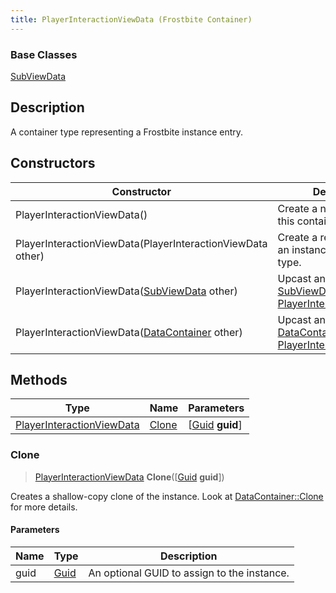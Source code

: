 ```yaml
---
title: PlayerInteractionViewData (Frostbite Container)
---
```

### Base Classes

[SubViewData](SubViewData)

## Description

A container type representing a Frostbite instance entry.

## Constructors

| Constructor                                                                          | Description                                                                                                                               |
| ------------------------------------------------------------------------------------ | ----------------------------------------------------------------------------------------------------------------------------------------- |
| PlayerInteractionViewData()                                                          | Create a new instance of this container type.                                                                                             |
| PlayerInteractionViewData(PlayerInteractionViewData other)                           | Create a reference copy of an instance of the same type.                                                                                  |
| PlayerInteractionViewData([SubViewData](SubViewData) other)                          | Upcast an instance of type [SubViewData](SubViewData) to [PlayerInteractionViewData](PlayerInteractionViewData).                          |
| PlayerInteractionViewData([DataContainer](/vext/ref/cls/shr/datacontainer) other) | Upcast an instance of type [DataContainer](/vext/ref/cls/shr/datacontainer) to [PlayerInteractionViewData](PlayerInteractionViewData). |

## Methods

| Type                                                   | Name            | Parameters                                     |
| ------------------------------------------------------ | --------------- | ---------------------------------------------- |
| [PlayerInteractionViewData](PlayerInteractionViewData) | [Clone](#clone) | \[[Guid](/vext/ref/cls/shr/guid) **guid**\] |

### Clone

> [PlayerInteractionViewData](PlayerInteractionViewData) **Clone**(\[[Guid](/vext/ref/cls/shr/guid) **guid**\])

Creates a shallow-copy clone of the instance. Look at [DataContainer::Clone](/vext/ref/cls/shr/datacontainer#clone) for more details.

#### Parameters

| Name | Type         | Description                                 |
| ---- | ------------ | ------------------------------------------- |
| guid | [Guid](Guid) | An optional GUID to assign to the instance. |
